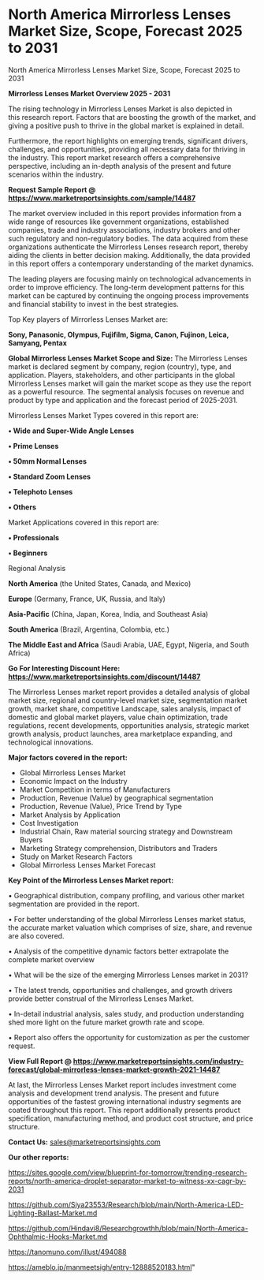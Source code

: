 # North America Mirrorless Lenses Market Size, Scope, Forecast 2025 to 2031
North America Mirrorless Lenses Market Size, Scope, Forecast 2025 to 2031

<Strong> Mirrorless Lenses Market Overview 2025 - 2031</strong>

The rising technology in Mirrorless Lenses Market is also depicted in this research report. Factors that are boosting the growth of the market, and giving a positive push to thrive in the global market is explained in detail.

Furthermore, the report highlights on emerging trends, significant drivers, challenges, and opportunities, providing all necessary data for thriving in the industry. This report market research offers a comprehensive perspective, including an in-depth analysis of the present and future scenarios within the industry.

<strong>Request Sample Report @ <a href=https://www.marketreportsinsights.com/sample/14487>https://www.marketreportsinsights.com/sample/14487</a></strong>

The market overview included in this report provides information from a wide range of resources like government organizations, established companies, trade and industry associations, industry brokers and other such regulatory and non-regulatory bodies. The data acquired from these organizations authenticate the Mirrorless Lenses research report, thereby aiding the clients in better decision making. Additionally, the data provided in this report offers a contemporary understanding of the market dynamics.

The leading players are focusing mainly on technological advancements in order to improve efficiency. The long-term development patterns for this market can be captured by continuing the ongoing process improvements and financial stability to invest in the best strategies.

Top Key players of Mirrorless Lenses Market are:

<strong>Sony, Panasonic, Olympus, Fujifilm, Sigma, Canon, Fujinon, Leica, Samyang, Pentax</strong>

<strong><b>Global Mirrorless Lenses Market Scope and Size:</b></strong>
The Mirrorless Lenses market is declared segment by company, region (country), type, and application. Players, stakeholders, and other participants in the global Mirrorless Lenses market will gain the market scope as they use the report as a powerful resource. The segmental analysis focuses on revenue and product by type and application and the forecast period of 2025-2031.

Mirrorless Lenses Market Types covered in this report are:

<strong>• Wide and Super-Wide Angle Lenses

• Prime Lenses

• 50mm Normal Lenses

• Standard Zoom Lenses

• Telephoto Lenses

• Others</strong>

Market Applications covered in this report are:

<strong>• Professionals

• Beginners</strong> 

Regional Analysis

<strong>North America</strong> (the United States, Canada, and Mexico)

<strong>Europe</strong> (Germany, France, UK, Russia, and Italy)

<strong>Asia-Pacific</strong> (China, Japan, Korea, India, and Southeast Asia)

<strong>South America</strong> (Brazil, Argentina, Colombia, etc.)

<strong>The Middle East and Africa</strong> (Saudi Arabia, UAE, Egypt, Nigeria, and South Africa)

<strong>Go For Interesting Discount Here: <a href=https://www.marketreportsinsights.com/discount/14487>https://www.marketreportsinsights.com/discount/14487</a></strong>

The Mirrorless Lenses market report provides a detailed analysis of global market size, regional and country-level market size, segmentation market growth, market share, competitive Landscape, sales analysis, impact of domestic and global market players, value chain optimization, trade regulations, recent developments, opportunities analysis, strategic market growth analysis, product launches, area marketplace expanding, and technological innovations.

<strong><b>Major factors covered in the report:</b></strong>
<ul>
  <li>Global Mirrorless Lenses Market </li>
  <li>Economic Impact on the Industry</li>
  <li>Market Competition in terms of Manufacturers</li>
  <li>Production, Revenue (Value) by geographical segmentation</li>
  <li>Production, Revenue (Value), Price Trend by Type</li>
  <li>Market Analysis by Application</li>
  <li>Cost Investigation</li>
  <li>Industrial Chain, Raw material sourcing strategy and Downstream Buyers</li>
  <li>Marketing Strategy comprehension, Distributors and Traders</li>
  <li>Study on Market Research Factors</li>
  <li>Global Mirrorless Lenses Market Forecast</li>
</ul>

<strong><b>Key Point of the Mirrorless Lenses Market report:</b></strong>

• Geographical distribution, company profiling, and various other market segmentation are provided in the report.

• For better understanding of the global Mirrorless Lenses market status, the accurate market valuation which comprises of size, share, and revenue are also covered.

• Analysis of the competitive dynamic factors better extrapolate the complete market overview

• What will be the size of the emerging Mirrorless Lenses market in 2031?

• The latest trends, opportunities and challenges, and growth drivers provide better construal of the Mirrorless Lenses Market.

• In-detail industrial analysis, sales study, and production understanding shed more light on the future market growth rate and scope.

• Report also offers the opportunity for customization as per the customer request.

<strong><b>View Full Report @ <a href=https://www.marketreportsinsights.com/industry-forecast/global-mirrorless-lenses-market-growth-2021-14487>https://www.marketreportsinsights.com/industry-forecast/global-mirrorless-lenses-market-growth-2021-14487</a></b></strong>


At last, the Mirrorless Lenses Market report includes investment come analysis and development trend analysis. The present and future opportunities of the fastest growing international industry segments are coated throughout this report. This report additionally presents product specification, manufacturing method, and product cost structure, and price structure.

<strong>Contact Us:</strong>
sales@marketreportsinsights.com

<strong>Our other reports:</strong>

<a href=https://sites.google.com/view/blueprint-for-tomorrow/trending-research-reports/north-america-droplet-separator-market-to-witness-xx-cagr-by-2031>https://sites.google.com/view/blueprint-for-tomorrow/trending-research-reports/north-america-droplet-separator-market-to-witness-xx-cagr-by-2031</a>

<a href=https://github.com/Siya23553/Research/blob/main/North-America-LED-Lighting-Ballast-Market.md>https://github.com/Siya23553/Research/blob/main/North-America-LED-Lighting-Ballast-Market.md</a>

<a href=https://github.com/Hindavi8/Researchgrowthh/blob/main/North-America-Ophthalmic-Hooks-Market.md>https://github.com/Hindavi8/Researchgrowthh/blob/main/North-America-Ophthalmic-Hooks-Market.md</a>

<a href=https://tanomuno.com/illust/494088>https://tanomuno.com/illust/494088</a>

<a href=https://ameblo.jp/manmeetsigh/entry-12888520183.html>https://ameblo.jp/manmeetsigh/entry-12888520183.html</a>"
